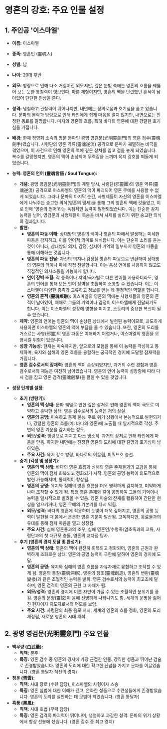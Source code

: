 # 영혼의 강호: 주요 인물 설정

## 1. 주인공 '이스마엘'

*   **이름:** 이스마엘
*   **종족:** 영혼인 (靈魂人)
*   **성별:** 남
*   **나이:** 20대 후반
*   **외모:** 방랑으로 인해 다소 거칠어진 외모지만, 깊은 눈빛 속에는 영혼의 흐름을 꿰뚫어 보는 듯한 통찰력이 엿보인다. 마른 체형이지만, 영혼의 맥을 단련했던 흔적이 남아있어 단단한 인상을 준다.
*   **성격:** 냉철하고 관찰력이 뛰어나지만, 내면에는 정의로움과 호기심을 품고 있습니다. 문파의 몰락과 방랑으로 인해 타인에게 쉽게 마음을 열지 않지만, 내면으로는 진정한 동료를 갈망합니다. 미지의 영혼의 흐름, 특히 바다의 영혼에 대한 강렬한 호기심을 가집니다.
*   **배경:** 한때 정영회 소속의 명문 문파인 광명 영검문(光明靈劍門)의 영혼 검수(靈魂劍手)였습니다. 사령단의 영혼 역류(靈魂逆流) 공격으로 문파가 궤멸하는 비극을 겪었으며, 이 사건으로 인해 영혼의 맥에 깊은 상처를 입고 검을 놓게 되었습니다. 복수를 갈망했지만, 영혼의 맥이 손상되어 무력감을 느끼며 육지 강호를 떠돌게 되었습니다.
*   **능력: 영혼의 언어 (靈魂言語 / Soul Tongue):**
    *   **개념:** 광명 영검문(光明靈劍門)의 궤멸 당시, 사령단(邪靈團)의 영혼 역류(靈魂逆流) 공격으로 이스마엘의 영혼의 맥이 파괴되어 영혼 무예를 사용할 수 없게 되었습니다. 그러나 문파의 마지막 순간, 사형제들이 자신의 영혼을 이스마엘에게 나눠주는 숭고한 의식(영혼의 맹세)을 통해 그의 영혼의 맥에 깃들었고, 이로 인해 '영혼의 언어'라는 독점적인 능력이 발현되었습니다. 이는 단순한 감지 능력을 넘어, 영검문의 사형제들이 목숨을 바쳐 사제를 살리기 위한 숭고한 의식의 결과입니다.
    *   **발현:**
        *   **영혼의 파동 이해:** 상대방의 영혼의 맥이나 영혼의 파에서 발생하는 미세한 파동을 감지하고, 이를 언어적 의미로 해석합니다. 이는 단순히 소리를 듣는 것이 아니라, 상대방의 의지, 감정, 심지어 기억의 일부까지 영혼의 파동을 통해 이해하는 것입니다.
        *   **영혼의 파동 전달:** 자신의 의지나 감정을 영혼의 파동으로 변환하여 상대방의 영혼의 맥이나 파에 직접 전달합니다. 이는 음성 언어를 사용하지 않고도 직접적인 의사소통을 가능하게 합니다.
        *   **언어 장벽 초월:** 각 종족이나 지역/국가별로 다른 언어를 사용하더라도, 영혼의 언어를 통해 모든 언어 장벽을 초월하여 소통할 수 있습니다. 이는 이스마엘이 다양한 종족과 교류하고 정보를 얻는 데 결정적인 역할을 합니다.
        *   **영혼의 흔적 (靈魂痕跡):** 이스마엘의 영혼의 맥에는 사형제들의 영혼의 흔적이 남아있어, 때때로 그들의 기억이나 감정이 이스마엘에게 전달되기도 합니다. 이는 이스마엘의 성장에 영향을 미치고, 스토리의 중요한 복선이 될 수 있습니다.
    *   **제약:** 영혼의 언어는 영혼의 맥이 손상된 상태에서 발현된 능력이므로, 과도하게 사용하면 이스마엘의 영혼의 맥에 부담을 줄 수 있습니다. 또한, 영혼의 도리를 거스르는 사영(邪靈)의 영혼 파동은 이해하기 어렵거나, 이스마엘의 영혼을 오염시킬 위험이 있습니다.
    *   **성장 가능성:** 현재는 미숙하지만, 앞으로의 모험을 통해 이 능력을 각성하고 통제하며, 육지와 심해의 영혼 흐름을 융합하는 궁극적인 경지에 도달할 잠재력을 가집니다.
    *   **영혼 검수로서의 잠재력:** 영혼의 맥이 손상되었지만, 과거의 수련 경험과 영혼 검수로서의 재능은 여전히 남아있습니다. 영혼의 언어 능력이 성장함에 따라 다시 검을 잡고 영혼 검격(靈魂劍擊)을 펼칠 수 있을 것입니다.

*   **성장 단계별 설정:**
    *   **초기 (방랑기):**
        *   **영혼의 맥 상태:** 문파 궤멸로 인한 깊은 상처로 인해 영혼의 맥이 극도로 미약하고 혼탁한 상태. 영혼 검수로서의 능력은 거의 상실.
        *   **영혼의 공명:** 미숙하고 통제 불능. 주로 위기 상황에서 본능적으로 발현되거나, 강렬한 영혼의 흐름(예: 바다의 영혼)에 노출될 때 일시적으로 각성. 주변의 영혼 기운을 감지하는 정도.
        *   **외모/성격:** 방랑으로 지치고 다소 냉소적. 과거의 상처로 인해 타인에게 마음을 닫음. 하지만 내면에는 진정한 영혼의 도리에 대한 갈망과 호기심이 남아있음.
        *   **주요 사건:** 육지 강호 방랑, 바다로의 이끌림, 피쿼드호 승선.
    *   **중기 (각성 및 성장기):**
        *   **영혼의 맥 상태:** 바다의 영혼 흐름과 심해의 영혼 존재들과의 교감을 통해 영혼의 맥이 점차 회복되고 정화되기 시작. 영혼의 공명 능력이 의도적으로 발현 가능해지며, 통제력이 향상됨.
        *   **영혼의 공명:** 육지와 심해의 영혼 흐름을 더욱 명확하게 감지하고, 미약하게나마 조작할 수 있게 됨. 특정 영혼 존재와 깊이 공명하여 그들의 기억이나 능력을 일시적으로 빌려올 수 있음. 영혼 파술의 잔재를 활용하여 간단한 현상을 일으키거나, 영혼 무예의 기본기를 다시 익힘.
        *   **외모/성격:** 바다의 영혼에 적응하며 눈빛이 더욱 깊어지고, 영혼의 공명 능력이 발현될 때 몸에서 은은한 영혼 기운이 발산됨. 고독하지만, 동료들과의 유대를 통해 점차 마음을 열고 성장함.
        *   **주요 사건:** 심해 영혼룡과의 조우, 심해 영혼인/수령족/암초족과의 교류, 사령단과의 첫 대규모 충돌, 영혼의 교차점 탐사.
    *   **후기 (영혼의 경지 도달 및 완성기):**
        *   **영혼의 맥 상태:** 영혼의 맥이 완전히 회복되고 정화되어, 영혼의 근원과 완벽하게 조화로운 상태. 영혼의 공명 능력이 극한에 달하여 영혼의 경지에 도달.
        *   **영혼의 공명:** 육지와 심해의 영혼 흐름을 자유자재로 융합하고 조작할 수 있게 됨. 영혼의 통찰(靈魂洞察), 영혼의 창조(靈魂創造), 영혼의 변환(靈魂變換)과 같은 초월적인 능력을 발휘. 영혼 검수로서의 능력이 최고조에 달하며, 영혼 검격이 영혼의 근원 그 자체가 됨.
        *   **외모/성격:** 영혼의 경지에 이른 자만이 가질 수 있는 초월적인 분위기를 풍김. 영혼의 문양(靈紋)이 몸에 선명하게 나타나기도 함. 세계의 운명을 짊어진 현자이자 지도자로서의 면모를 보임.
        *   **주요 사건:** 사령단의 최종 음모 저지, 세계의 영혼의 흐름 정화, 영혼의 도리 재정립, 새로운 영혼의 시대 개척.

## 2. 광명 영검문(光明靈劍門) 주요 인물

*   **백무량 (白武量):**
    *   **직책:** 문주
    *   **특징:** 영혼 검수 중 영혼의 경지에 가장 근접한 인물. 강직한 성품과 뛰어난 검술로 존경받았습니다. 영혼의 도리에 대한 확고한 신념을 가지고 문파를 이끌었습니다. (영혼 통달자 직전의 경지)
*   **청운 (靑雲):**
    *   **직책:** 사대 장로 (수련 담당), 이스마엘의 사형이자 스승
    *   **특징:** 영혼 심법에 대한 이해가 깊고, 온화한 성품으로 수련생들에게 존경받았습니다. 영혼의 도리를 실천하는 데 모범이 되었습니다. (영혼 통달자)
*   **흑풍 (黑風):**
    *   **직책:** 사대 호법 (무력 담당)
    *   **특징:** 영혼 검격의 파괴력이 뛰어나며, 냉철하고 과감한 성격. 문파의 위기 상황에서 항상 선봉에 섰습니다. (영혼 검수 중 최고 경지)
